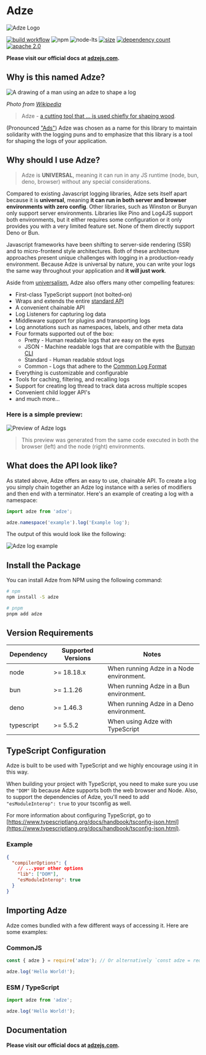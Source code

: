 # Adze

![Adze Logo](./readme/logo-small.png)

[![build workflow](https://github.com/AJStacy/adze/actions/workflows/build.yml/badge.svg)](https://github.com/AJStacy/adze/actions/workflows/build.yml)
![npm](https://img.shields.io/npm/v/adze) ![node-lts](https://img.shields.io/node/v-lts/adze) [![size](https://badgen.net/bundlephobia/minzip/adze)](https://bundlephobia.com/result?p=adze) [![dependency count](https://badgen.net/bundlephobia/dependency-count/adze)](https://bundlephobia.com/result?p=adze) [![apache 2.0](https://badgen.net/npm/license/adze)](/LICENSE.md)

**Please visit our official docs at [adzejs.com](http://www.adzejs.com/).**

## Why is this named Adze?

![A drawing of a man using an adze to shape a log](./readme/adze-wikipedia.png)

_Photo from [Wikipedia](https://en.wikipedia.org/wiki/Adze)_

> Adze - [a cutting tool that ... is used chiefly for shaping wood](https://www.merriam-webster.com/dictionary/adze).

(Pronounced ["Ads"](https://dictionary.cambridge.org/us/pronunciation/english/adze)) Adze was chosen as a name for this library to maintain solidarity with the logging puns and to emphasize that this library is a tool for shaping the logs of your application.

## Why should I use Adze?

> Adze is **UNIVERSAL**, meaning it can run in any JS runtime (node, bun, deno, browser) without any special considerations.

Compared to existing Javascript logging libraries, Adze sets itself apart because it is **universal**, meaning **it can run in both server and browser environments with zero config**. Other libraries, such as Winston or Bunyan only support server environments. Libraries like Pino and Log4JS support both environments, but it either requires some configuration or it only provides you with a very limited feature set. None of them directly support Deno or Bun.

Javascript frameworks have been shifting to server-side rendering (SSR) and to micro-frontend style architectures. Both of these architecture approaches present unique challenges with logging in a production-ready environment. Because Adze is universal by nature, you can write your logs the same way throughout your application and **it will just work**.

Aside from [universalism](https://en.wikipedia.org/wiki/Isomorphic_JavaScript), Adze also offers many other compelling features:

- First-class TypeScript support (not bolted-on)
- Wraps and extends the entire [standard API](https://developer.mozilla.org/en-US/docs/Web/API/console)
- A convenient chainable API
- Log Listeners for capturing log data
- Middleware support for plugins and transporting logs
- Log annotations such as namespaces, labels, and other meta data
- Four formats supported out of the box:
  - Pretty - Human readable logs that are easy on the eyes
  - JSON - Machine readable logs that are compatible with the [Bunyan CLI](https://github.com/trentm/node-bunyan?tab=readme-ov-file#cli-usage)
  - Standard - Human readable stdout logs
  - Common - Logs that adhere to the [Common Log Format](https://en.wikipedia.org/wiki/Common_Log_Format)
- Everything is customizable and configurable
- Tools for caching, filtering, and recalling logs
- Support for creating log thread to track data across multiple scopes
- Convenient child logger API's
- and much more...

### Here is a simple preview:

<span style="display: block; max-width: 600px">

![Preview of Adze logs](./readme/demo.jpg)

</span>

> This preview was generated from the same code executed in both the browser (left) and the node (right) environments.

## What does the API look like?

As stated above, Adze offers an easy to use, chainable API. To create a log you simply chain together an Adze log instance with a series of modifiers and then end with a terminator. Here's an example of creating a log with a namespace:

```typescript
import adze from 'adze';

adze.namespace('example').log('Example log');
```

The output of this would look like the following:

![Adze log example](./readme/api_example_output_1.png)

## Install the Package

You can install Adze from NPM using the following command:

```bash
# npm
npm install -S adze

# pnpm
pnpm add adze
```

## Version Requirements

| Dependency | Supported Versions | Notes                                    |
| ---------- | ------------------ | ---------------------------------------- |
| node       | >= 18.18.x         | When running Adze in a Node environment. |
| bun        | >= 1.1.26          | When running Adze in a Bun environment.  |
| deno       | >= 1.46.3          | When running Adze in a Deno environment. |
| typescript | >= 5.5.2           | When using Adze with TypeScript          |

## TypeScript Configuration

Adze is built to be used with TypeScript and we highly encourage using it in this way.

When building your project with TypeScript, you need to make sure you use the `"DOM"` lib because Adze supports both the web browser and Node. Also, to support the dependencies of Adze, you'll need to add `"esModuleInterop": true` to your tsconfig as well.

For more information about configuring TypeScript, go to [https://www.typescriptlang.org/docs/handbook/tsconfig-json.html](https://www.typescriptlang.org/docs/handbook/tsconfig-json.html).

### Example

```json
{
  "compilerOptions": {
    // ...your other options
    "lib": ["DOM"],
    "esModuleInterop": true
  }
}
```

## Importing Adze

Adze comes bundled with a few different ways of accessing it. Here are some examples:

### CommonJS

```javascript
const { adze } = require('adze'); // Or alternatively `const adze = require('adze').adze;`

adze.log('Hello World!');
```

### ESM / TypeScript

```typescript
import adze from 'adze';

adze.log('Hello World!');
```

## Documentation

**Please visit our official docs at [adzejs.com](http://www.adzejs.com/).**
